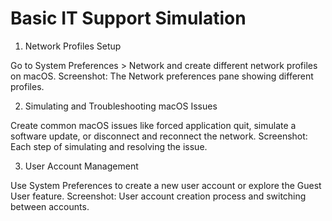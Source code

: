 # Basic IT Support Simulation

1. Network Profiles Setup

Go to System Preferences > Network and create different network profiles on macOS.
Screenshot: The Network preferences pane showing different profiles.

2. Simulating and Troubleshooting macOS Issues

Create common macOS issues like forced application quit, simulate a software update, or disconnect and reconnect the network.
Screenshot: Each step of simulating and resolving the issue.

3. User Account Management

Use System Preferences to create a new user account or explore the Guest User feature.
Screenshot: User account creation process and switching between accounts.

